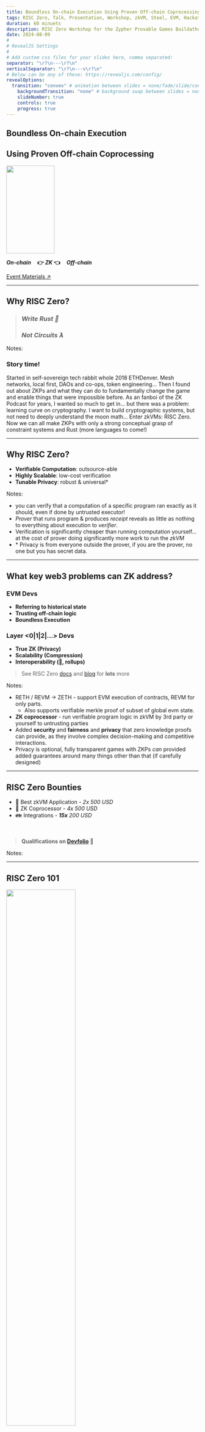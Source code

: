 ```yaml
---
title: Boundless On-chain Execution Using Proven Off-chain Coprocessing
tags: RISC Zero, Talk, Presentation, Workshop, zkVM, Steel, EVM, Hackathon, Zero Knowledge Proof, Applied Cryptography, Rust, ZK Hack, Montreal
duration: 60 minuets
description: RISC Zero Workshop for the Zypher Provable Games Buildathon - June 2024 
date: 2024-08-09
#
# RevealJS Settings
#
# Add custom css files for your slides here, comma separated:
separator: "\r?\n---\r?\n"
verticalSeparator: "\r?\n---v\r?\n"
# Below can be any of these: https://revealjs.com/config/
revealOptions:
  transition: "convex" # animation between slides = none/fade/slide/convex/concave/zoom
	backgroundTransition: "none" # background swap between slides = none/fade/slide/convex/concave/zoom
	slideNumber: true
	controls: true
	progress: true
---
```


<link rel="stylesheet" href="/tools/styles/r0-theme.css">

<section data-background-opacity=0.3>

# Boundless On-chain Execution

## Using Proven Off-chain Coprocessing

<img rounded style="width: 50%; height: 230px; object-fit: cover;" src="./img/fusion-dragon-ball.gif" />

<!-- FIXME: Math doesn't render offline! jsdeliver hard coded.-->

**_On-chain_ $~~~$ 👉 $ZK$ 👈 $~~~$ _Off-chain_**

<a target="_blank" href="https://nuke-web3.github.io/book/risc-zero/zk-hack-montreal/materials.html">Event Materials ↗️</a>

---

## Why RISC Zero?

> ### _Write Rust 🦀_
>
> ### _Not Circuits 𝛌_

Notes:

### Story time!

Started in self-sovereign tech rabbit whole 2018 ETHDenver.
Mesh networks, local first, DAOs and co-ops, token engineering...
Then I found out about ZKPs and what they can do to fundamentally change the game and enable things that were impossible before.
As an fanboi of the ZK Podcast for years, I wanted so much to get in... but there was a problem: learning curve on cryptography.
I want to build cryptographic systems, but not need to deeply understand the moon math...
Enter zkVMs: RISC Zero.
Now we can all make ZKPs with only a strong conceptual grasp of constraint systems and Rust (more languages to come!)

---

## Why RISC Zero?

- **Verifiable Computation**: outsource-able
- **Highly Scalable**: low-cost verification
- **Tunable Privacy**: robust & universal\*

Notes:

- you can verify that a computation of a specific program ran exactly as it should, even if done by untrusted executor!
- _Prover_ that runs program & produces _receipt_ reveals as little as nothing to everything about execution to _verifier_.
- Verification is significantly cheaper than running computation yourself... at the cost of prover doing significantly more work to run the _zkVM_
- \* Privacy is from everyone outside the prover, if you are the prover, no one but you has secret data.

---

## What key web3 problems can ZK address?

<nuke-cols>
<nuke-col center>

### EVM Devs

- **Referring to historical state**
- **Trusting off-chain logic**
- **Boundless Execution**

</nuke-col>
<nuke-col center>

### Layer <0|1|2|...> Devs

- **True ZK (Privacy)**
- **Scalability (Compression)**
- **Interoperability (🌉, rollups)**

</nuke-col>
</nuke-cols>

> See RISC Zero <a target="_blank" href="https://dev.risczero.com/api/use-cases">docs</a> and <a target="_blank" href="https://risczero.com/blog">blog</a> for **lots** more

Notes:

- RETH / REVM -> ZETH - support EVM execution of contracts, REVM for only parts.
  - Also supports verifiable merkle proof of subset of global evm state.
- **ZK coprocessor** - run verifiable program logic in zkVM by 3rd party or yourself to untrusting parties
- Added **security** and **fairness** and **privacy** that zero knowledge proofs can provide, as they involve complex decision-making and competitive interactions.
- Privacy is optional, fully transparent games with ZKPs _can_ provided added guarantees around many things other than that (if carefully designed)

---

## RISC Zero Bounties

- 🤩 Best zkVM Application - _2x 500 USD_
- 🤝 ZK Coprocessor - _4x 500 USD_
- 👪 Integrations - _**15x** 200 USD_

<br/>

> **Qualifications on [Devfolio](https://zk-hack-montreal.devfolio.co/prizes?partner=RISC+Zero) 👀**

Notes:

---

## RISC Zero 101

<img rounded style="width: 60%;" src="./img/zkVM-diagram-black.png" />

> Read <a target="_blank" href="https://dev.risczero.com/api/getting-started">Getting Started</a> and/or watch the <a target="_blank" href="https://www.youtube.com/playlist?list=PLcPzhUaCxlCj7wKkzekYYq7QDvtGTOPm7">playlist</a>.

Notes:

- deeper understanding as exercise for views of this presentation.
- very happy to answer questions on our discord!

---

## RISC Zero 🤝 EVM Chains

<img rounded style="width: 60%;" src="./img/risc0-ethereum-bonsai.png" />

> Read about <a target="_blank" href="https://dev.risczero.com/api/blockchain-integration/bonsai-on-eth">Blockchain Integration</a> and watch the <a target="_blank" href="https://www.youtube.com/playlist?list=PLcPzhUaCxlCgsTtFen4oxFIDkUMSVSFFo">Foundry Template playlist</a>.

---

# ✨ Inspiration

> #### ⚠️ &nbsp; Do **not** copy 🍝 &nbsp; ⚠️

Notes:

Plagiarism, missing attribution and violating licenses will disqualify you!
Building on them to something significantly enhancements _**may**_ be considered - please let us know what you are planning :grin:

---

## <a target="_blank" href="https://devfolio.co/projects/zksnake-c689">zkSnake (R0 v0.20)</a>

<iframe loading=lazy width="560" height="315" src="https://www.youtube-nocookie.com/embed/zkMqd_AhCFU" title="YouTube video player" frameborder="0" allow="accelerometer; autoplay; clipboard-write; encrypted-media; gyroscope; picture-in-picture; web-share" referrerpolicy="strict-origin-when-cross-origin" allowfullscreen></iframe>

#### <a target="_blank" href="https://github.com/0xAndoroid/zkSnake">zkSnake Source ↗️</a>

Notes:

- Winner of RISC Zero Coprocessor Bounty at ETHDenver 2024 and did well in community quadratic voting too!
- Idea: take it further and make a bevy app in wasm w/ webGPU with **shared core logic identical on web & "re-player" zkVM**

---

## Proven Historical State of EVM

<img rounded style="width: 50%; height: 50%; object-fit: cover;" src="./img/steel-banner.png" />

> A trustless "off-chain worker" for EVM RPC calls, and more!

Notes:

Want to build even more complicated or otherwise impossible contract logic?
Enter Steel - view call library.
Example: view call that checks existence of balance on chain, like in our ERC20 example workshop!

---

# 👷 Signing and Steeling Workshop

<!-- FIXME link that works in book and slides and gh-pages -->

**Join in following the [Hands-on instructions ↗️](./workshop.md)**

---

## 🎇 What is special about RISC Zero? (1)

- Developer productivity (@ hackathons & beyond)
  <br/>&nbsp; Top 1000 <a target="_blank" href="https://crates.io/">crates.io</a> tested nightly,
  <br/>&nbsp; benchmarks and more: <a target="_blank" href="https://reports.risczero.com/">reports.risczero.com</a>
- Hard in zkDSL, easy in zkVM:
  <br/>&nbsp; Loops & branching
  <br/>&nbsp; Design 🡺 Implementation 🡺 Auditing

Notes:

- Lots of ZKP options, why use R0?
  - zkDSL _could_ be more performant, but time to market is very high, small set of humans can implement them at all.
  - Why use us over other zkVMs?
    First, arguably best devex, v1.0 release stability and prover performance milestones!

---

## 🎇 What is special about RISC Zero? (2)

- Proof <a target="_blank" href="https://www.risczero.com/blog/continuations">continuation</a>
  <br/>&nbsp; Boundless guest programs
- Proof <a target="_blank" href="https://www.risczero.com/blog/proof-composition">composition</a>
  <br/>&nbsp; "Proof-ception"
  <br/>&nbsp; Hybrid Client side {🕵️privacy} & server {🦾power}
- Execution _separate_ from proof generation

Notes:

- Proof-ception = efficient verification of proofs within a guest.
  - Privacy for small client side proofs and the bulk of proof computational overhead outsourced to an untrusted prover.
  - Reuse of existing proofs included in new proof using their journal
  - Batching/compression of many proofs
  - Proof transposition for compatibility of specific verifiers.
- Execution is near zero overhead, proving is high overhead.
  - Realtime exec & prove in parallel / after / remote is possible
- What killer features does R0 provide?

---

## 🎇 What is special about RISC Zero? (3)

**⛓️ EVM Support ⛓️**

- <a target="_blank" href="https://github.com/risc0/risc0-foundry-template">RISC Zero Foundry template</a>
  <br/>&nbsp; Write unbounded programs for EVM chains
- <a target="_blank" href="https://github.com/risc0/risc0-ethereum">Ethereum contracts, proof systems, and more</a>
  <br/>&nbsp; View call proofs with **Steel**
  <br/>&nbsp; ZK Rollups & RollApps
  <br/>&nbsp; ... Help us define more!

Notes:

- Zeth _could_ run existing solidity games off chain, optionally unbounded computation per block (gasless). [Zeth deep dive](https://www.youtube.com/watch?v=4pBmf839eOA)
- mention: 256 view call limit - could you do inclusion proof checkpoints? contract state is simply recursive proof of minimal thing needed (maybe block header / hash?) updated by anyone to use for deep archival view calls? prove "this state was in block X that is a child of recent block {younger than 256}"

---

## 🤿 Before you dive deep...

- You _must_ match versions of `cargo risczero` and your Cargo.toml deps
  <br/>&nbsp; Some examples / templates may not be the version you need!
  <br/>&nbsp; Use `^1.0` versions throughout.
- Keep guest minimal - extra cycles are _**expensive**_
  <br/>&nbsp; ...But this is a hackathon, don't stress too much!
- When experimenting, always use <a target="_blank" href="https://dev.risczero.com/api/generating-proofs/dev-mode"> `DEV_MODE`</a>!
  <br/>&nbsp; Execution _only_ with mocked proving (fast!)
- Bonsai API key priority & support
  <br/>&nbsp; Apply: <a target="_blank" href="https://www.bonsai.xyz/">bonsai.xyz/</a> (manual review & approval from our team)
- Discord `#💻|support-forum` channel for help
  <br/>&nbsp; Join: <a target="_blank" href="https://discord.com/invite/risczero">discord.gg/risczero</a>

> 🧠 Don't need to know the crypto details to build...<br/> BUT don't forget you are building a cryptographic system!
